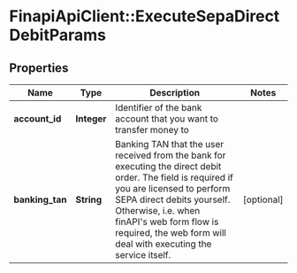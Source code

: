 # FinapiApiClient::ExecuteSepaDirectDebitParams

## Properties
Name | Type | Description | Notes
------------ | ------------- | ------------- | -------------
**account_id** | **Integer** | Identifier of the bank account that you want to transfer money to | 
**banking_tan** | **String** | Banking TAN that the user received from the bank for executing the direct debit order. The field is required if you are licensed to perform SEPA direct debits yourself. Otherwise, i.e. when finAPI&#39;s web form flow is required, the web form will deal with executing the service itself. | [optional] 


